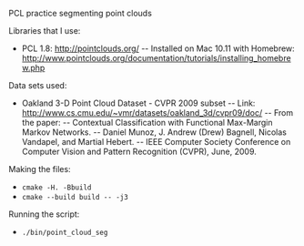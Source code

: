 PCL practice segmenting point clouds

Libraries that I use:
* PCL 1.8: http://pointclouds.org/
-- Installed on Mac 10.11 with Homebrew: http://www.pointclouds.org/documentation/tutorials/installing_homebrew.php

Data sets used:
* Oakland 3-D Point Cloud Dataset - CVPR 2009 subset
-- Link: http://www.cs.cmu.edu/~vmr/datasets/oakland_3d/cvpr09/doc/
-- From the paper:
--      Contextual Classification with Functional Max-Margin Markov Networks. 
--      Daniel Munoz, J. Andrew (Drew) Bagnell, Nicolas Vandapel, and Martial Hebert. 
--      IEEE Computer Society Conference on Computer Vision and Pattern Recognition (CVPR), June, 2009.

Making the files:
* `cmake -H. -Bbuild`
* `cmake --build build -- -j3`

Running the script:
* `./bin/point_cloud_seg`